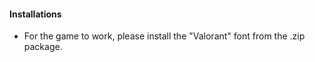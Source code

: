 #### Installations
- For the game to work, please install the "Valorant" font from the .zip package. 